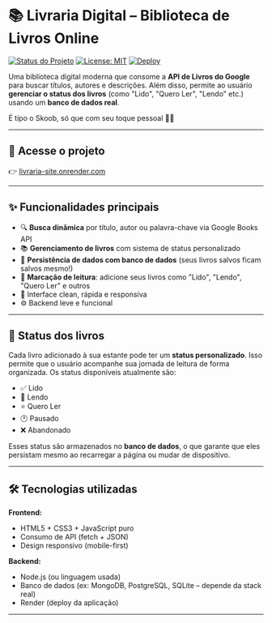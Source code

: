 # 📚 Livraria Digital – Biblioteca de Livros Online

[![Status do Projeto](https://img.shields.io/badge/status-em%20desenvolvimento-yellow)](#)
[![License: MIT](https://img.shields.io/badge/license-MIT-blue.svg)](LICENSE)
[![Deploy](https://img.shields.io/badge/deploy-OnRender-5c7cfa)](https://livraria-site.onrender.com/)

Uma biblioteca digital moderna que consome a **API de Livros do Google** para buscar títulos, autores e descrições. Além disso, permite ao usuário **gerenciar o status dos livros** (como "Lido", "Quero Ler", "Lendo" etc.) usando um **banco de dados real**.

É tipo o Skoob, só que com seu toque pessoal 💅📖

---

## 🔗 Acesse o projeto

👉 [livraria-site.onrender.com](https://livraria-site.onrender.com/)

---

## ✨ Funcionalidades principais

- 🔍 **Busca dinâmica** por título, autor ou palavra-chave via Google Books API
- 📚 **Gerenciamento de livros** com sistema de status personalizado
- 💾 **Persistência de dados com banco de dados** (seus livros salvos ficam salvos mesmo!)
- 🧠 **Marcação de leitura**: adicione seus livros como "Lido", "Lendo", "Quero Ler" e outros
- 💅 Interface clean, rápida e responsiva
- ⚙️ Backend leve e funcional

---

## 🧠 Status dos livros

Cada livro adicionado à sua estante pode ter um **status personalizado**. Isso permite que o usuário acompanhe sua jornada de leitura de forma organizada. Os status disponíveis atualmente são:

- ✅ Lido
- 📖 Lendo
- ⭐ Quero Ler
- 🕐 Pausado
- ❌ Abandonado

Esses status são armazenados no **banco de dados**, o que garante que eles persistam mesmo ao recarregar a página ou mudar de dispositivo.

---

## 🛠 Tecnologias utilizadas

**Frontend:**
- HTML5 + CSS3 + JavaScript puro
- Consumo de API (fetch + JSON)
- Design responsivo (mobile-first)

**Backend:**
- Node.js (ou linguagem usada)
- Banco de dados (ex: MongoDB, PostgreSQL, SQLite – depende da stack real)
- Render (deploy da aplicação)

---


